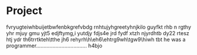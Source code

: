 # Project
fvryugteiwhbuijetbwfenbkgrefvbdg
rnhtujyhgreetyhnjkilo
guyfkt
rhb
n
rgthy
yhr
mjuy
gmu
yjt5
edjftymg,i
yutdjy
fdjs4e
jrd
fydf
xtzh
njyrdhtb
dy22
rtesz
htj
ydr
th6trrtkteh\tthe
jh6
rehyrh\h\eh6\ehtrg9wh\tgw9\hiwh
tbt
he was a programmer..................................
h4bjo


